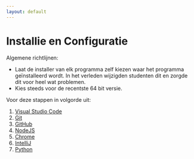 ```yaml
---
layout: default
---
```

# Installie en Configuratie

Algemene richtlijnen:

* Laat de installer van elk programma zelf kiezen waar het programma geïnstalleerd wordt.
  In het verleden wijzigden studenten dit en zorgde dit voor heel wat problemen.
* Kies steeds voor de recentste 64 bit versie.

Voor deze stappen in volgorde uit:

1. [Visual Studio Code](/vscode/index.md)
2. [Git](/git/index.md)
3. [GitHub](/github/index.md)
4. [NodeJS](/nodejs/index.md)
5. [Chrome](https://www.google.com/chrome/)
6. [IntelliJ](/intellij/index.md)
7. [Python](/python/index.md)
